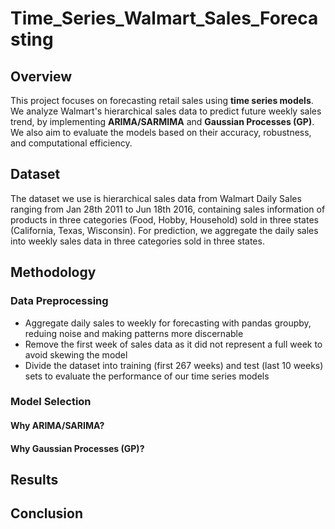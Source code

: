 # Time_Series_Walmart_Sales_Forecasting

## Overview  
This project focuses on forecasting retail sales using **time series models**.  We analyze Walmart's hierarchical sales data to predict future weekly sales trend, by implementing  **ARIMA/SARMIMA** and **Gaussian Processes (GP)**. We also aim to evaluate the models based on their accuracy, robustness, and computational efficiency.  

## Dataset  
The dataset we use is hierarchical sales data from Walmart Daily Sales ranging from Jan 28th 2011 to Jun 18th 2016, containing sales information of products in three categories (Food, Hobby, Household) sold in three states (California, Texas, Wisconsin). For prediction, we aggregate the daily sales into weekly sales data in three categories sold in three states. 

## Methodology
### Data Preprocessing
- Aggregate daily sales to weekly for forecasting with pandas groupby, reduing noise and making patterns more discernable
- Remove the first week of sales data as it did not represent a full week to avoid skewing the model
- Divide the dataset into training (first 267 weeks) and test (last 10 weeks) sets to evaluate the performance of our time series models

### Model Selection
#### Why ARIMA/SARIMA?

####  Why Gaussian Processes (GP)?


## Results


## Conclusion

